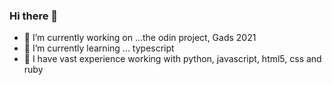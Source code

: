 ### Hi there 👋

- 🔭 I’m currently working on ...the odin project, Gads 2021
- 🌱 I’m currently learning ... typescript
- 👯 I have vast experience working with python, javascript, html5, css and ruby

<!--
**Mrangulo-Ke/Mrangulo-Ke** is a ✨ _special_ ✨ repository because its `README.md` (this file) appears on your GitHub profile.

Here are some ideas to get you started:


-->
